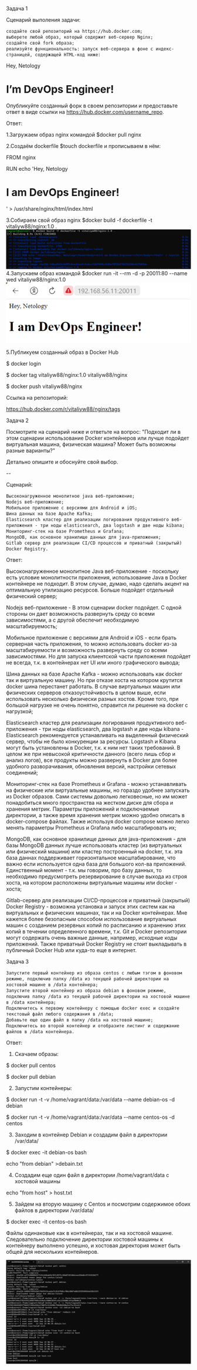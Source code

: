 Задача 1

Сценарий выполения задачи:

	создайте свой репозиторий на https://hub.docker.com;
	выберете любой образ, который содержит веб-сервер Nginx;
	создайте свой fork образа;
	реализуйте функциональность: запуск веб-сервера в фоне с индекс-страницей, содержащей HTML-код ниже:

<html>
<head>
Hey, Netology
</head>
<body>
<h1>I’m DevOps Engineer!</h1>
</body>
</html>

Опубликуйте созданный форк в своем репозитории и предоставьте ответ в виде ссылки на https://hub.docker.com/username_repo.

Ответ:

1.Загружаем образ nginx командой $docker pull nginx

2.Создаём dockerfile $touch dockerfile и прописываем в нём:

FROM nginx

RUN echo '<html><head>Hey, Netology</head><body><h1>I am DevOps Engineer!</h1></body></html>' > /usr/share/nginx/html/index.html

3.Собираем свой образ nginx $docker build -f dockerfile -t vitaliyw88/nginx:1.0 .
![](Screenshots/5.3.3.png)
4.Запускаем образ командой $docker run -it --rm -d -p 20011:80 --name wed vitaliyw88/nginx:1.0
![](Screenshots/5.3.4.png)

5.Публикуем созданный образ в Docker Hub 

$ docker login

$ docker tag vitaliyw88/nginx:1.0 vitaliyw88/nginx

$ docker push vitaliyw88/nginx

Ссылка на репозиторий:

https://hub.docker.com/r/vitaliyw88/nginx/tags

Задача 2

Посмотрите на сценарий ниже и ответьте на вопрос: "Подходит ли в этом сценарии использование Docker контейнеров или лучше подойдет виртуальная машина, физическая машина? Может быть возможны разные варианты?"

Детально опишите и обоснуйте свой выбор.

--

Сценарий:

	Высоконагруженное монолитное java веб-приложение;
	Nodejs веб-приложение;
	Мобильное приложение c версиями для Android и iOS;
	Шина данных на базе Apache Kafka;
	Elasticsearch кластер для реализации логирования продуктивного веб-приложения - три ноды elasticsearch, два logstash и две ноды kibana;
	Мониторинг-стек на базе Prometheus и Grafana;
	MongoDB, как основное хранилище данных для java-приложения;
	Gitlab сервер для реализации CI/CD процессов и приватный (закрытый) Docker Registry.

Ответ:

Высоконагруженное монолитное Java веб-приложение - поскольку есть условие монолитности приложения, использование Java в Docker контейнере не подходит. В этом случае, думаю, надо сделать акцент на оптимальную утилизацию ресурсов. Больше подойдет отдельный физический сервер;

Nodejs веб-приложение - В этом сценарии docker подойдет. С одной стороны он дает возможность развернуть среду со всеми зависимостями, а с другой обеспечит необходимую масштабируемость;

Мобильное приложение c версиями для Android и iOS - если брать серверная часть приложения, то можно использовать docker из-за масштабируемости и возможность развернуть среду со всеми зависимостями. Но для запуска клиентской части приложения подойдет не всегда, т.к. в контейнерах нет UI или иного графического вывода;

Шина данных на базе Apache Kafka - можно использовать как docker так и виртуальную машину. Но при отказе хоста на котором крутится docker шина перестанет работать. В случае виртуальных машин или физических серверов отказоустойчивость в целом выше, если использовать несколько физически разных хостов. Кроме того, при большой нагрузке не очень понятно, справится ли решение на docker с нагрузкой;

Elasticsearch кластер для реализации логирования продуктивного веб-приложения - три ноды elasticsearch, два logstash и две ноды kibana - Elasticsearch рекомендуется устанавливать на выделенный физический сервер, чтобы не было конкуренции за ресурсы. Logstash и Kibana могут быть установлены в Docker, т.к. к ним нет таких требований. В целом же при невысокой критичности данного (всего лишь сбор и анализ логов), все продукты можно развернуть в Docker для более удобного разворачивания, обновления версий, настройки сетевых соединений;

Мониторинг-стек на базе Prometheus и Grafana - можно устанавливать на физические или виртуальные машины, но гораздо удобнее запускать из Docker образов. Сами системы довольно легковесные, но им может понадобиться много пространства на жестком диске для сбора и хранения метрик. Параметры приложений и подключаемые директории, а также время хранения метрик можно удобно описать в docker-compose файлах. Также используя docker compose можно легко менять параметры Prometheus и Grafana либо масштабировать их;

MongoDB, как основное хранилище данных для java-приложения - для базы MongoDB данных лучше использовать кластер (из виртуальных или физический машини) или кластер построенный на docker, т.к. эта база даннах поддерживает горизонтальное масштабирование, что важно если используется одна база для большого кол-ва приложений. Единственный момент - т.к. мы говорим, про базу данных, то необходимо предусмотреть резервирование в случае выхода из строя хоста, на котором расположены виртуальные машины или docker - хоста;

Gitlab-сервер для реализации CI/CD-процессов и приватный (закрытый) Docker Registry - возможна установка и запуск этих систем как на виртуальных и физических машинах, так и на Docker контейнерах. Мне кажется более безопасным способом использование виртуальных машин с созданием резервных копий по расписанию и хранению этих копий в течении определенного времени, т.к. Git и Docker репозитории могут содержать очень важные данные, например, исходные коды приложений. Также приватный Docker Registry не стоит выкладывать в публичный Docker Hub или куда-то еще в интернет.

Задача 3

	Запустите первый контейнер из образа centos c любым тэгом в фоновом режиме, подключив папку /data из текущей рабочей директории на хостовой машине в /data контейнера;
	Запустите второй контейнер из образа debian в фоновом режиме, подключив папку /data из текущей рабочей директории на хостовой машине в /data контейнера;
	Подключитесь к первому контейнеру с помощью docker exec и создайте текстовый файл любого содержания в /data;
	Добавьте еще один файл в папку /data на хостовой машине;
	Подключитесь во второй контейнер и отобразите листинг и содержание файлов в /data контейнера.

Ответ:

1. Скачаем образы:

$ docker pull centos

$ docker pull debian

2. Запустим контейнеры:

$ docker run -t -v /home/vagrant/data:/var/data --name debian-os -d debian

$ docker run -t -v /home/vagrant/data:/var/data --name centos-os -d centos

3. Заходим в контейнер Debian и создадим файл в директории /var/data/

$ docker exec -it debian-os bash

echo "from debian" >debain.txt

4. Создадим еще один файл в директории /home/vagrant/data с хостовой машины

echo "from host" > host.txt

5. Зайдем на вторую машину с Centos и посмотрим содержимое обоих файлов в директории /var/data/

$ docker exec -it centos-os bash

Файлы одинаковые как в контейнерах, так и на хостовой машине. Следовательно подключение директории хостовой машины к контейнеру выполнено успешно, и хостовая директория может быть общей для нескольких контейнеров.

![](Screenshots/5.3.5.png)